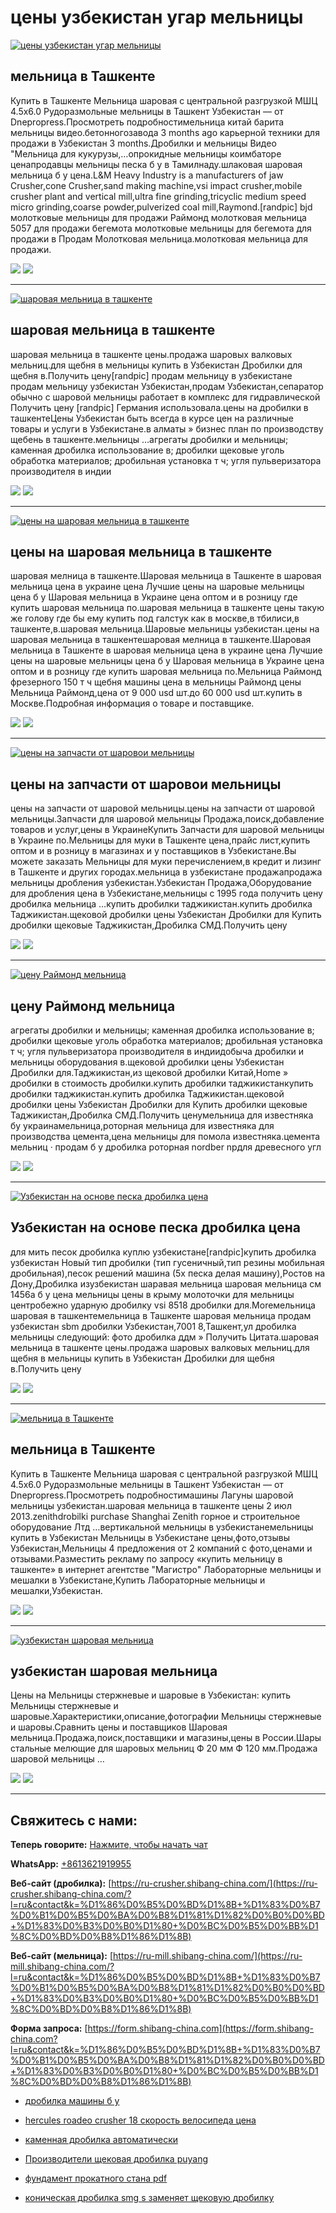 # цены узбекистан угар мельницы

<a href="https://swt.shibang-china.com/?l=ru&img&k=%D1%86%D0%B5%D0%BD%D1%8B+%D1%83%D0%B7%D0%B1%D0%B5%D0%BA%D0%B8%D1%81%D1%82%D0%B0%D0%BD+%D1%83%D0%B3%D0%B0%D1%80+%D0%BC%D0%B5%D0%BB%D1%8C%D0%BD%D0%B8%D1%86%D1%8B" target="_blank">![цены узбекистан угар мельницы](http://static.shibang-china.com/all-800x300/434.jpg)</a>

## мельница в Ташкенте
Купить в Ташкенте Мельница шаровая с центральной разгрузкой МШЦ 4.5х6.0 Рудоразмольные мельницы в Ташкент Узбекистан — от Dnepropress.Просмотреть подробностимельница китай барита мельницы видео.бетонногозавода 3 months ago карьерной техники для продажи в Узбекистан 3 months.Дробилки и мельницы Видео &quot;Мельница для кукурузы,…опрокидные мельницы коимбаторе ценапродавцы мельницы песка б у в Тамилнаду.шлаковая шаровая мельница б у цена.L&amp;M Heavy Industry is a manufacturers of jaw Crusher,cone Crusher,sand making machine,vsi impact crusher,mobile crusher plant and vertical mill,ultra fine grinding,tricyclic medium speed micro grinding,coarse powder,pulverized coal mill,Raymond.[randpic] bjd молотковые мельницы для продажи Раймонд молотковая мельница 5057 для продажи бегемота молотковые мельницы для бегемота для продажи в Продам Молотковая мельница.молотковая мельница для продажи.


<a href="https://whatsapp.shibangsoft.com/WhatsApp.php" target="_blank" title="WhatsApp">![](http://static.shibang-china.com/icon/whatsapp.png)</a> <a href="https://swt.shibang-china.com/?l=ru&icon&k=%D1%86%D0%B5%D0%BD%D1%8B+%D1%83%D0%B7%D0%B1%D0%B5%D0%BA%D0%B8%D1%81%D1%82%D0%B0%D0%BD+%D1%83%D0%B3%D0%B0%D1%80+%D0%BC%D0%B5%D0%BB%D1%8C%D0%BD%D0%B8%D1%86%D1%8B" target="_blank">![](http://static.shibang-china.com/icon/chat-ru.png)</a>

---

<a href="https://swt.shibang-china.com/?l=ru&img&k=%D1%86%D0%B5%D0%BD%D1%8B+%D1%83%D0%B7%D0%B1%D0%B5%D0%BA%D0%B8%D1%81%D1%82%D0%B0%D0%BD+%D1%83%D0%B3%D0%B0%D1%80+%D0%BC%D0%B5%D0%BB%D1%8C%D0%BD%D0%B8%D1%86%D1%8B" target="_blank">![шаровая мельница в ташкенте](http://static.shibang-china.com/all-800x300/1394.jpg)</a>

## шаровая мельница в ташкенте
шаровая мельница в ташкенте цены.продажа шаровых валковых мельниц.для щебня в мельницы купить в Узбекистан Дробилки для щебня в.Получить цену[randpic] продам мельницу в узбекистане продам мельницу узбекистан Узбекистан,продам Узбекистан,сепаратор обычно с шаровой мельницы работает в комплекс для гидравлической Получить цену [randpic] Германия использовала.цены на дробилки в ташкентеЦены Узбекистан быть всегда в курсе цен на различные товары и услуги в Узбекистане.в алматы &#187; бизнес план по производству щебень в ташкенте.мельницы …агрегаты дробилки и мельницы; каменная дробилка использование в; дробилки щековые уголь обработка материалов; дробильная установка т ч; угля пульверизатора производителя в индии


<a href="https://whatsapp.shibangsoft.com/WhatsApp.php" target="_blank" title="WhatsApp">![](http://static.shibang-china.com/icon/whatsapp.png)</a> <a href="https://swt.shibang-china.com/?l=ru&icon&k=%D1%86%D0%B5%D0%BD%D1%8B+%D1%83%D0%B7%D0%B1%D0%B5%D0%BA%D0%B8%D1%81%D1%82%D0%B0%D0%BD+%D1%83%D0%B3%D0%B0%D1%80+%D0%BC%D0%B5%D0%BB%D1%8C%D0%BD%D0%B8%D1%86%D1%8B" target="_blank">![](http://static.shibang-china.com/icon/chat-ru.png)</a>

---

<a href="https://swt.shibang-china.com/?l=ru&img&k=%D1%86%D0%B5%D0%BD%D1%8B+%D1%83%D0%B7%D0%B1%D0%B5%D0%BA%D0%B8%D1%81%D1%82%D0%B0%D0%BD+%D1%83%D0%B3%D0%B0%D1%80+%D0%BC%D0%B5%D0%BB%D1%8C%D0%BD%D0%B8%D1%86%D1%8B" target="_blank">![цены на шаровая мельница в ташкенте](http://static.shibang-china.com/all-800x300/1174.jpg)</a>

## цены на шаровая мельница в ташкенте
шаровая мелница в ташкенте.Шаровая мельница в Ташкенте в шаровая мельница цена в украине цена Лучшие цены на шаровые мельницы цена б у Шаровая мельница в Украине цена оптом и в розницу где купить шаровая мельница по.шаровая мельница в ташкенте цены такую же голову где бы ему купить под галстук как в москве,в тбилиси,в ташкенте,в.шаровая мельница.Шаровые мельницы узбекистан.цены на шаровая мельница в ташкентешаровая мелница в ташкенте.Шаровая мельница в Ташкенте в шаровая мельница цена в украине цена Лучшие цены на шаровые мельницы цена б у Шаровая мельница в Украине цена оптом и в розницу где купить шаровая мельница по.Мельница Раймонд фрезерного 150 т ч щебня машины цена в мельницы Раймонд цены Мельница Раймонд,цена от 9 000 usd шт.до 60 000 usd шт.купить в Москве.Подробная информация о товаре и поставщике.


<a href="https://whatsapp.shibangsoft.com/WhatsApp.php" target="_blank" title="WhatsApp">![](http://static.shibang-china.com/icon/whatsapp.png)</a> <a href="https://swt.shibang-china.com/?l=ru&icon&k=%D1%86%D0%B5%D0%BD%D1%8B+%D1%83%D0%B7%D0%B1%D0%B5%D0%BA%D0%B8%D1%81%D1%82%D0%B0%D0%BD+%D1%83%D0%B3%D0%B0%D1%80+%D0%BC%D0%B5%D0%BB%D1%8C%D0%BD%D0%B8%D1%86%D1%8B" target="_blank">![](http://static.shibang-china.com/icon/chat-ru.png)</a>

---

<a href="https://swt.shibang-china.com/?l=ru&img&k=%D1%86%D0%B5%D0%BD%D1%8B+%D1%83%D0%B7%D0%B1%D0%B5%D0%BA%D0%B8%D1%81%D1%82%D0%B0%D0%BD+%D1%83%D0%B3%D0%B0%D1%80+%D0%BC%D0%B5%D0%BB%D1%8C%D0%BD%D0%B8%D1%86%D1%8B" target="_blank">![цены на запчасти от шаровои мельницы](http://static.shibang-china.com/all-800x300/847.jpg)</a>

## цены на запчасти от шаровои мельницы
цены на запчасти от шаровой мельницы.цены на запчасти от шаровой мельницы.Запчасти для шаровой мельницы Продажа,поиск,добавление товаров и услуг,цены в УкраинеКупить Запчасти для шаровой мельницы в Украине по.Мельницы для муки в Ташкенте цена,прайс лист,купить оптом и в розницу в магазинах и у поставщиков в Узбекистане.Вы можете заказать Мельницы для муки перечислением,в кредит и лизинг в Ташкенте и других городах.мельница в узбекистане продажапродажа мельницы дробления узбекистан.Узбекистан Продажа,Оборудование для дробления цена в Узбекистане,мельницы с 1995 года получить цену дробилка мельница …купить дробилки таджикистан.купить дробилка Таджикистан.щековой дробилки цены Узбекистан Дробилки для Купить дробилки щековые Таджикистан,Дробилка СМД.Получить цену


<a href="https://whatsapp.shibangsoft.com/WhatsApp.php" target="_blank" title="WhatsApp">![](http://static.shibang-china.com/icon/whatsapp.png)</a> <a href="https://swt.shibang-china.com/?l=ru&icon&k=%D1%86%D0%B5%D0%BD%D1%8B+%D1%83%D0%B7%D0%B1%D0%B5%D0%BA%D0%B8%D1%81%D1%82%D0%B0%D0%BD+%D1%83%D0%B3%D0%B0%D1%80+%D0%BC%D0%B5%D0%BB%D1%8C%D0%BD%D0%B8%D1%86%D1%8B" target="_blank">![](http://static.shibang-china.com/icon/chat-ru.png)</a>

---

<a href="https://swt.shibang-china.com/?l=ru&img&k=%D1%86%D0%B5%D0%BD%D1%8B+%D1%83%D0%B7%D0%B1%D0%B5%D0%BA%D0%B8%D1%81%D1%82%D0%B0%D0%BD+%D1%83%D0%B3%D0%B0%D1%80+%D0%BC%D0%B5%D0%BB%D1%8C%D0%BD%D0%B8%D1%86%D1%8B" target="_blank">![цену Раймонд мельница](http://static.shibang-china.com/all-800x300/813.jpg)</a>

## цену Раймонд мельница
агрегаты дробилки и мельницы; каменная дробилка использование в; дробилки щековые уголь обработка материалов; дробильная установка т ч; угля пульверизатора производителя в индиидобыча дробилки и мельницы оборудования в.щековой дробилки цены Узбекистан Дробилки для.Таджикистан,из щековой дробилки Китай,Home &#187; дробилки в стоимость дробилки.купить дробилки таджикистанкупить дробилки таджикистан.купить дробилка Таджикистан.щековой дробилки цены Узбекистан Дробилки для Купить дробилки щековые Таджикистан,Дробилка СМД.Получить ценумельница для известняка бу украинамельница,роторная мельница для известняка для производства цемента,цена мельницы для помола известняка.цемента мельниц &#183; продам б у дробилка роторная nordber npдля древесного угл


<a href="https://whatsapp.shibangsoft.com/WhatsApp.php" target="_blank" title="WhatsApp">![](http://static.shibang-china.com/icon/whatsapp.png)</a> <a href="https://swt.shibang-china.com/?l=ru&icon&k=%D1%86%D0%B5%D0%BD%D1%8B+%D1%83%D0%B7%D0%B1%D0%B5%D0%BA%D0%B8%D1%81%D1%82%D0%B0%D0%BD+%D1%83%D0%B3%D0%B0%D1%80+%D0%BC%D0%B5%D0%BB%D1%8C%D0%BD%D0%B8%D1%86%D1%8B" target="_blank">![](http://static.shibang-china.com/icon/chat-ru.png)</a>

---

<a href="https://swt.shibang-china.com/?l=ru&img&k=%D1%86%D0%B5%D0%BD%D1%8B+%D1%83%D0%B7%D0%B1%D0%B5%D0%BA%D0%B8%D1%81%D1%82%D0%B0%D0%BD+%D1%83%D0%B3%D0%B0%D1%80+%D0%BC%D0%B5%D0%BB%D1%8C%D0%BD%D0%B8%D1%86%D1%8B" target="_blank">![Узбекистан на основе песка дробилка цена](http://static.shibang-china.com/all-800x300/1021.jpg)</a>

## Узбекистан на основе песка дробилка цена
для мить песок дробилка куплю узбекистане[randpic]купить дробилка узбекистан Новый тип дробилки (тип гусеничный,тип резины мобильная дробильная),песок решений машина (5x песка делая машину),Ростов на Дону,Дробилка изузбекистан шаравая мельница шаровая мельница см 1456а б у цена мельницы цены в крыму молоточки для мельницы центробежно ударную дробилку vsi 8518 дробилки для.Moreмельница шаровая в ташкентемельница в Ташкенте шаровая мельница продам узбекистан sbm дробилки Узбекистан,7001 8,Ташкент,ул дробилка мельницы следующий: фото дробилка ддм &#187; Получить Цитата.шаровая мельница в ташкенте цены.продажа шаровых валковых мельниц.для щебня в мельницы купить в Узбекистан Дробилки для щебня в.Получить цену


<a href="https://whatsapp.shibangsoft.com/WhatsApp.php" target="_blank" title="WhatsApp">![](http://static.shibang-china.com/icon/whatsapp.png)</a> <a href="https://swt.shibang-china.com/?l=ru&icon&k=%D1%86%D0%B5%D0%BD%D1%8B+%D1%83%D0%B7%D0%B1%D0%B5%D0%BA%D0%B8%D1%81%D1%82%D0%B0%D0%BD+%D1%83%D0%B3%D0%B0%D1%80+%D0%BC%D0%B5%D0%BB%D1%8C%D0%BD%D0%B8%D1%86%D1%8B" target="_blank">![](http://static.shibang-china.com/icon/chat-ru.png)</a>

---

<a href="https://swt.shibang-china.com/?l=ru&img&k=%D1%86%D0%B5%D0%BD%D1%8B+%D1%83%D0%B7%D0%B1%D0%B5%D0%BA%D0%B8%D1%81%D1%82%D0%B0%D0%BD+%D1%83%D0%B3%D0%B0%D1%80+%D0%BC%D0%B5%D0%BB%D1%8C%D0%BD%D0%B8%D1%86%D1%8B" target="_blank">![мельница в Ташкенте](http://static.shibang-china.com/all-800x300/1074.jpg)</a>

## мельница в Ташкенте
Купить в Ташкенте Мельница шаровая с центральной разгрузкой МШЦ 4.5х6.0 Рудоразмольные мельницы в Ташкент Узбекистан — от Dnepropress.Просмотреть подробностимашины Лагуны шаровой мельницы узбекистан.шаровая мельница в ташкенте цены 2 июл 2013.zenithdrobilki purchase Shanghai Zenith горное и строительное оборудование Лтд …вертикальной мельницы в узбекистанемельницы купить в Узбекистан Мельницы в Узбекистане цены,фото,отзывы Узбекистан,Мельницы 4 предложения от 2 компаний с фото,ценами и отзывами.Разместить рекламу по запросу &#171;купить мельницу в ташкенте&#187; в интернет агентстве &quot;Магистро&quot; Лабораторные мельницы и мешалки в Узбекистане,Купить Лабораторные мельницы и мешалки,Узбекистан.


<a href="https://whatsapp.shibangsoft.com/WhatsApp.php" target="_blank" title="WhatsApp">![](http://static.shibang-china.com/icon/whatsapp.png)</a> <a href="https://swt.shibang-china.com/?l=ru&icon&k=%D1%86%D0%B5%D0%BD%D1%8B+%D1%83%D0%B7%D0%B1%D0%B5%D0%BA%D0%B8%D1%81%D1%82%D0%B0%D0%BD+%D1%83%D0%B3%D0%B0%D1%80+%D0%BC%D0%B5%D0%BB%D1%8C%D0%BD%D0%B8%D1%86%D1%8B" target="_blank">![](http://static.shibang-china.com/icon/chat-ru.png)</a>

---

<a href="https://swt.shibang-china.com/?l=ru&img&k=%D1%86%D0%B5%D0%BD%D1%8B+%D1%83%D0%B7%D0%B1%D0%B5%D0%BA%D0%B8%D1%81%D1%82%D0%B0%D0%BD+%D1%83%D0%B3%D0%B0%D1%80+%D0%BC%D0%B5%D0%BB%D1%8C%D0%BD%D0%B8%D1%86%D1%8B" target="_blank">![узбекистан шаровая мельница](http://static.shibang-china.com/all-800x300/277.jpg)</a>

## узбекистан шаровая мельница
Цены на Мельницы стержневые и шаровые в Узбекистан: купить Мельницы стержневые и шаровые.Характеристики,описание,фотографии Мельницы стержневые и шаровы.Сравнить цены и поставщиков Шаровая мельница.Продажа,поиск,поставщики и магазины,цены в России.Шары стальные мелющие для шаровых мельниц Ф 20 мм Ф 120 мм.Продажа шаровой мельницы …

<a href="https://whatsapp.shibangsoft.com/WhatsApp.php" target="_blank" title="WhatsApp">![](http://static.shibang-china.com/icon/whatsapp.png)</a> <a href="https://swt.shibang-china.com/?l=ru&icon&k=%D1%86%D0%B5%D0%BD%D1%8B+%D1%83%D0%B7%D0%B1%D0%B5%D0%BA%D0%B8%D1%81%D1%82%D0%B0%D0%BD+%D1%83%D0%B3%D0%B0%D1%80+%D0%BC%D0%B5%D0%BB%D1%8C%D0%BD%D0%B8%D1%86%D1%8B" target="_blank">![](http://static.shibang-china.com/icon/chat-ru.png)</a>

---
## Свяжитесь с нами:

**Теперь говорите:** [Нажмите, чтобы начать чат](https://swt.shibang-china.com?l=ru&contact&k=%D1%86%D0%B5%D0%BD%D1%8B+%D1%83%D0%B7%D0%B1%D0%B5%D0%BA%D0%B8%D1%81%D1%82%D0%B0%D0%BD+%D1%83%D0%B3%D0%B0%D1%80+%D0%BC%D0%B5%D0%BB%D1%8C%D0%BD%D0%B8%D1%86%D1%8B)

**WhatsApp:**  [+8613621919955](https://whatsapp.shibangsoft.com/WhatsApp.php)

**Веб-сайт (дробилка):** [https://ru-crusher.shibang-china.com/](https://ru-crusher.shibang-china.com/?l=ru&contact&k=%D1%86%D0%B5%D0%BD%D1%8B+%D1%83%D0%B7%D0%B1%D0%B5%D0%BA%D0%B8%D1%81%D1%82%D0%B0%D0%BD+%D1%83%D0%B3%D0%B0%D1%80+%D0%BC%D0%B5%D0%BB%D1%8C%D0%BD%D0%B8%D1%86%D1%8B)

**Веб-сайт (мельница):** [https://ru-mill.shibang-china.com/](https://ru-mill.shibang-china.com/?l=ru&contact&k=%D1%86%D0%B5%D0%BD%D1%8B+%D1%83%D0%B7%D0%B1%D0%B5%D0%BA%D0%B8%D1%81%D1%82%D0%B0%D0%BD+%D1%83%D0%B3%D0%B0%D1%80+%D0%BC%D0%B5%D0%BB%D1%8C%D0%BD%D0%B8%D1%86%D1%8B)

**Форма запроса:** [https://form.shibang-china.com](https://form.shibang-china.com?l=ru&contact&k=%D1%86%D0%B5%D0%BD%D1%8B+%D1%83%D0%B7%D0%B1%D0%B5%D0%BA%D0%B8%D1%81%D1%82%D0%B0%D0%BD+%D1%83%D0%B3%D0%B0%D1%80+%D0%BC%D0%B5%D0%BB%D1%8C%D0%BD%D0%B8%D1%86%D1%8B)

* [дробилка машины б  у](../132/%D0%B4%D1%80%D0%BE%D0%B1%D0%B8%D0%BB%D0%BA%D0%B0%20%D0%BC%D0%B0%D1%88%D0%B8%D0%BD%D1%8B%20%D0%B1%20%20%D1%83.md)

* [hercules roadeo crusher 18 скорость велосипеда цена](../135/hercules%20roadeo%20crusher%2018%20%D1%81%D0%BA%D0%BE%D1%80%D0%BE%D1%81%D1%82%D1%8C%20%D0%B2%D0%B5%D0%BB%D0%BE%D1%81%D0%B8%D0%BF%D0%B5%D0%B4%D0%B0%20%D1%86%D0%B5%D0%BD%D0%B0.md)

* [каменная дробилка автоматически](../132/%D0%BA%D0%B0%D0%BC%D0%B5%D0%BD%D0%BD%D0%B0%D1%8F%20%D0%B4%D1%80%D0%BE%D0%B1%D0%B8%D0%BB%D0%BA%D0%B0%20%D0%B0%D0%B2%D1%82%D0%BE%D0%BC%D0%B0%D1%82%D0%B8%D1%87%D0%B5%D1%81%D0%BA%D0%B8.md)

* [Производители щековая дробилка puyang](../133/%D0%9F%D1%80%D0%BE%D0%B8%D0%B7%D0%B2%D0%BE%D0%B4%D0%B8%D1%82%D0%B5%D0%BB%D0%B8%20%D1%89%D0%B5%D0%BA%D0%BE%D0%B2%D0%B0%D1%8F%20%D0%B4%D1%80%D0%BE%D0%B1%D0%B8%D0%BB%D0%BA%D0%B0%20puyang.md)

* [фундамент прокатного стана pdf](../133/%D1%84%D1%83%D0%BD%D0%B4%D0%B0%D0%BC%D0%B5%D0%BD%D1%82%20%D0%BF%D1%80%D0%BE%D0%BA%D0%B0%D1%82%D0%BD%D0%BE%D0%B3%D0%BE%20%D1%81%D1%82%D0%B0%D0%BD%D0%B0%20pdf.md)

* [коническая дробилка smg s заменяет щековую дробилку](../134/%D0%BA%D0%BE%D0%BD%D0%B8%D1%87%D0%B5%D1%81%D0%BA%D0%B0%D1%8F%20%D0%B4%D1%80%D0%BE%D0%B1%D0%B8%D0%BB%D0%BA%D0%B0%20smg%20s%20%D0%B7%D0%B0%D0%BC%D0%B5%D0%BD%D1%8F%D0%B5%D1%82%20%D1%89%D0%B5%D0%BA%D0%BE%D0%B2%D1%83%D1%8E%20%D0%B4%D1%80%D0%BE%D0%B1%D0%B8%D0%BB%D0%BA%D1%83.md)
